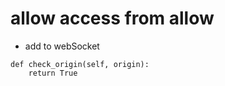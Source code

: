 # allow access from allow

* add to webSocket
```
def check_origin(self, origin):
    return True
```
